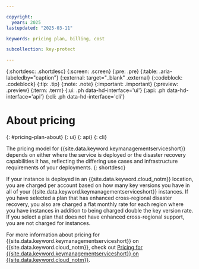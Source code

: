 ```yaml
---

copyright:
  years: 2025
lastupdated: "2025-03-11"

keywords: pricing plan, billing, cost

subcollection: key-protect

---
```


{:shortdesc: .shortdesc}
{:screen: .screen}
{:pre: .pre}
{:table: .aria-labeledby="caption"}
{:external: target="_blank" .external}
{:codeblock: .codeblock}
{:tip: .tip}
{:note: .note}
{:important: .important}
{:preview: .preview}
{:term: .term}
{:ui: .ph data-hd-interface='ui'}
{:api: .ph data-hd-interface='api'}
{:cli: .ph data-hd-interface='cli'}

# About pricing
{: #pricing-plan-about}
{: ui}
{: api}
{: cli}

The pricing model for {{site.data.keyword.keymanagementserviceshort}} depends on either where the service is deployed or the disaster recovery capabilities it has, reflecting the differing use cases and infrastructure requirements of your deployments.
{: shortdesc}

If your instance is deployed in an {{site.data.keyword.cloud_notm}} location, you are charged per account based on how many key versions you have in all of your {{site.data.keyword.keymanagementserviceshort}} instances. If you have selected a plan that has enhanced cross-regional disaster recovery, you also are charged a flat monthly rate for each region where you have instances in addition to being charged double the key version rate. If you select a plan that does not have enhanced cross-regional support, you are not charged for instances. 

For more information about pricing for {{site.data.keyword.keymanagementserviceshort}} on {{site.data.keyword.cloud_notm}}, check out [Pricing for {{site.data.keyword.keymanagementserviceshort}} on {{site.data.keyword.cloud_notm}}](/docs/key-protect?topic=key-protect-pricing-plan).
